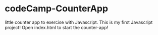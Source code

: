 # codeCamp-CounterApp
little counter app to exercise with Javascript.
This is my first Javascript project!
Open index.html to start the counter-app!
